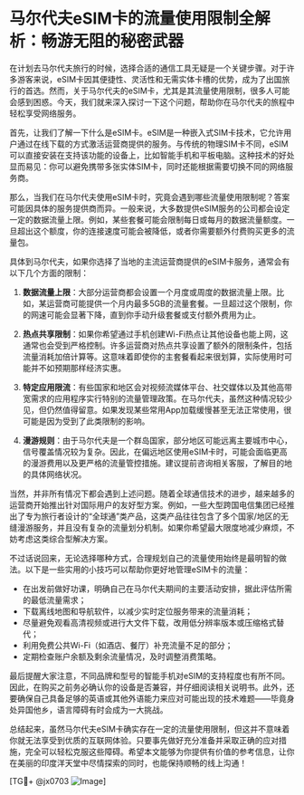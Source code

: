 # 马尔代夫eSIM卡的流量使用限制全解析：畅游无阻的秘密武器

在计划去马尔代夫旅行的时候，选择合适的通信工具无疑是一个关键步骤。对于许多游客来说，eSIM卡因其便捷性、灵活性和无需实体卡槽的优势，成为了出国旅行的首选。然而，关于马尔代夫的eSIM卡，尤其是其流量使用限制，很多人可能会感到困惑。今天，我们就来深入探讨一下这个问题，帮助你在马尔代夫的旅程中轻松享受网络服务。

首先，让我们了解一下什么是eSIM卡。eSIM是一种嵌入式SIM卡技术，它允许用户通过在线下载的方式激活运营商提供的服务。与传统的物理SIM卡不同，eSIM可以直接安装在支持该功能的设备上，比如智能手机和平板电脑。这种技术的好处显而易见：你可以避免携带多张实体SIM卡，同时还能根据需要切换不同的网络服务商。

那么，当我们在马尔代夫使用eSIM卡时，究竟会遇到哪些流量使用限制呢？答案可能因具体的服务提供商而异。一般来说，大多数提供eSIM服务的公司都会设定一定的数据流量上限。例如，某些套餐可能会限制每日或每月的数据流量额度。一旦超出这个额度，你的连接速度可能会被降低，或者你需要额外付费购买更多的流量包。

具体到马尔代夫，如果你选择了当地的主流运营商提供的eSIM卡服务，通常会有以下几个方面的限制：

1. **数据流量上限**：大部分运营商都会设置一个月度或周度的数据流量上限。比如，某运营商可能提供一个月内最多5GB的流量套餐。一旦超过这个限制，你的网速可能会显著下降，直到你手动升级套餐或支付额外费用为止。

2. **热点共享限制**：如果你希望通过手机创建Wi-Fi热点让其他设备也能上网，这通常也会受到严格控制。许多运营商对热点共享设置了额外的限制条件，包括流量消耗加倍计算等。这意味着即使你的主套餐看起来很划算，实际使用时可能并不如预期那样经济实惠。

3. **特定应用限流**：有些国家和地区会对视频流媒体平台、社交媒体以及其他高带宽需求的应用程序实行特别的流量管理政策。在马尔代夫，虽然这种情况较少见，但仍然值得留意。如果发现某些常用App加载缓慢甚至无法正常使用，很可能是因为受到了此类限制的影响。

4. **漫游规则**：由于马尔代夫是一个群岛国家，部分地区可能远离主要城市中心，信号覆盖情况较为复杂。因此，在偏远地区使用eSIM卡时，可能会面临更高的漫游费用以及更严格的流量管控措施。建议提前咨询相关客服，了解目的地的具体网络状况。

当然，并非所有情况下都会遇到上述问题。随着全球通信技术的进步，越来越多的运营商开始推出针对国际用户的友好型方案。例如，一些大型跨国电信集团已经推出了专为旅行者设计的“全球通”类产品，这类产品往往包含了多个国家/地区的无缝漫游服务，并且没有复杂的流量划分机制。如果你希望最大限度地减少麻烦，不妨考虑这类综合型解决方案。

不过话说回来，无论选择哪种方式，合理规划自己的流量使用始终是最明智的做法。以下是一些实用的小技巧可以帮助你更好地管理eSIM卡的流量：

- 在出发前做好功课，明确自己在马尔代夫期间的主要活动安排，据此评估所需的最低流量需求；
- 下载离线地图和导航软件，以减少实时定位服务带来的流量消耗；
- 尽量避免观看高清视频或进行大文件下载，改用低分辨率版本或压缩格式替代；
- 利用免费公共Wi-Fi（如酒店、餐厅）补充流量不足的部分；
- 定期检查账户余额及剩余流量情况，及时调整消费策略。

最后提醒大家注意，不同品牌和型号的智能手机对eSIM的支持程度也有所不同。因此，在购买之前务必确认你的设备是否兼容，并仔细阅读相关说明书。此外，还要确保自己具备足够的英语或其他外语能力来应对可能出现的技术难题——毕竟身处异国他乡，语言障碍有时会成为一大挑战。

总结起来，虽然马尔代夫eSIM卡确实存在一定的流量使用限制，但这并不意味着你就无法享受到优质的互联网体验。只要事先做好充分准备并采取正确的应对措施，完全可以轻松克服这些障碍。希望本文能够为你提供有价值的参考信息，让你在美丽的印度洋天堂中尽情探索的同时，也能保持顺畅的线上沟通！

[TG💪+ @jx0703 ![Image](https://github.com/user-attachments/assets/dbca1d08-cadb-493c-b0ec-ad6f7a83f270)]